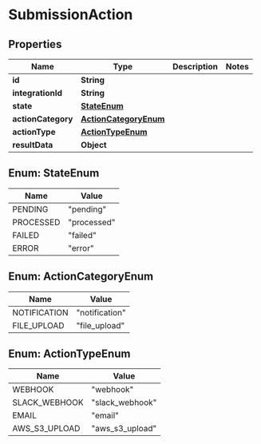 
# SubmissionAction

## Properties
Name | Type | Description | Notes
------------ | ------------- | ------------- | -------------
**id** | **String** |  | 
**integrationId** | **String** |  | 
**state** | [**StateEnum**](#StateEnum) |  | 
**actionCategory** | [**ActionCategoryEnum**](#ActionCategoryEnum) |  | 
**actionType** | [**ActionTypeEnum**](#ActionTypeEnum) |  | 
**resultData** | **Object** |  | 


<a name="StateEnum"></a>
## Enum: StateEnum
Name | Value
---- | -----
PENDING | &quot;pending&quot;
PROCESSED | &quot;processed&quot;
FAILED | &quot;failed&quot;
ERROR | &quot;error&quot;


<a name="ActionCategoryEnum"></a>
## Enum: ActionCategoryEnum
Name | Value
---- | -----
NOTIFICATION | &quot;notification&quot;
FILE_UPLOAD | &quot;file_upload&quot;


<a name="ActionTypeEnum"></a>
## Enum: ActionTypeEnum
Name | Value
---- | -----
WEBHOOK | &quot;webhook&quot;
SLACK_WEBHOOK | &quot;slack_webhook&quot;
EMAIL | &quot;email&quot;
AWS_S3_UPLOAD | &quot;aws_s3_upload&quot;



